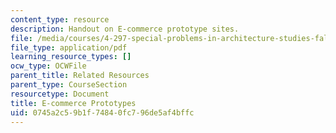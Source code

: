 ```yaml
---
content_type: resource
description: Handout on E-commerce prototype sites.
file: /media/courses/4-297-special-problems-in-architecture-studies-fall-2000/0745a2c59b1f74840fc796de5af4bffc_ECommerce.pdf
file_type: application/pdf
learning_resource_types: []
ocw_type: OCWFile
parent_title: Related Resources
parent_type: CourseSection
resourcetype: Document
title: E-commerce Prototypes
uid: 0745a2c5-9b1f-7484-0fc7-96de5af4bffc
---
```

